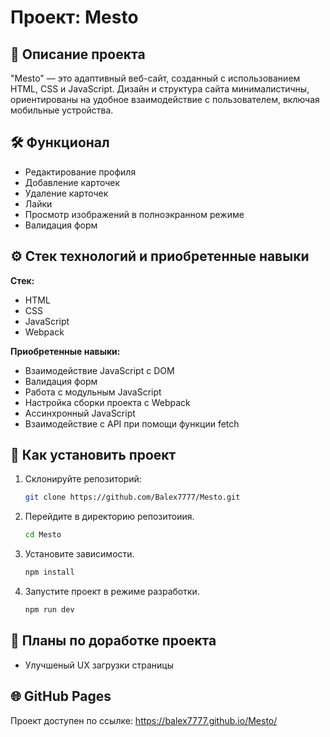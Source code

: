 # Проект: Mesto

## 📄 Описание проекта
"Mesto" — это адаптивный веб-сайт, созданный с использованием HTML, CSS и JavaScript. Дизайн и структура сайта минималистичны, ориентированы на удобное взаимодействие с пользователем, включая мобильные устройства.

## 🛠️ Функционал
- Редактирование профиля
- Добавление карточек
- Удаление карточек
- Лайки
- Просмотр изображений в полноэкранном режиме
- Валидация форм

## :gear: Стек технологий и приобретенные навыки

**Стек:**
- HTML
- CSS
- JavaScript
- Webpack

**Приобретенные навыки:**
- Взаимодействие JavaScript с DOM
- Валидация форм
- Работа с модульным JavaScript
- Настройка сборки проекта с Webpack
- Ассинхронный JavaScript
- Взаимодействие с API при помощи функции fetch

## 🚀 Как установить проект

1. Склонируйте репозиторий:
   ```bash
   git clone https://github.com/Balex7777/Mesto.git
   ```
2. Перейдите в директорию репозитоиия.
	```bash
   cd Mesto
   ```
3. Установите зависимости.
	```bash
   npm install
   ```
4. Запустите проект в режиме разработки.
	```bash
   npm run dev
   ```
## :bookmark_tabs: **Планы по доработке проекта**
- Улучшеный UX загрузки страницы

## 🌐 **GitHub Pages**
Проект доступен по ссылке:
https://balex7777.github.io/Mesto/
